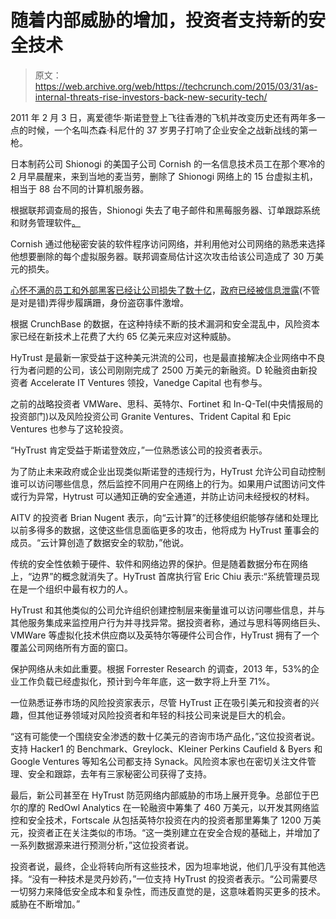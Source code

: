 # 随着内部威胁的增加，投资者支持新的安全技术 

> 原文：<https://web.archive.org/web/https://techcrunch.com/2015/03/31/as-internal-threats-rise-investors-back-new-security-tech/>

2011 年 2 月 3 日，离爱德华·斯诺登登上飞往香港的飞机并改变历史还有两年多一点的时候，一个名叫杰森·科尼什的 37 岁男子打响了企业安全之战新战线的第一枪。

日本制药公司 Shionogi 的美国子公司 Cornish 的一名信息技术员工在那个寒冷的 2 月早晨醒来，来到当地的麦当劳，删除了 Shionogi 网络上的 15 台虚拟主机，相当于 88 台不同的计算机服务器。

根据联邦调查局的报告，Shionogi 失去了电子邮件和黑莓服务器、订单跟踪系统和财务管理软件[。](https://web.archive.org/web/20221207032734/http://www.fbi.gov/newark/press-releases/2011/former-shionogi-employee-arrested-charged-with-hack-attack-on-company-servers)

Cornish 通过他秘密安装的软件程序访问网络，并利用他对公司网络的熟悉来选择他想要删除的每个虚拟服务器。联邦调查局估计这次攻击给该公司造成了 30 万美元的损失。

[心怀不满的员工和](https://web.archive.org/web/20221207032734/http://www.usatoday.com/story/tech/2015/02/15/hackers-steal-billion-in-banking-breach/23464913/)[外部黑客已经让公司损失了数十亿](https://web.archive.org/web/20221207032734/http://www.vanityfair.com/hollywood/2015/02/sony-hacking-seth-rogen-evan-goldberg)，[政府已经被信息泄露](https://web.archive.org/web/20221207032734/http://www.bbc.com/news/world-us-canada-23768248)(不管是对是错)弄得步履蹒跚，身份盗窃事件激增。

根据 CrunchBase 的数据，在这种持续不断的技术漏洞和安全混乱中，风险资本家已经在新技术上花费了大约 65 亿美元来应对这种威胁。

HyTrust 是最新一家受益于这种美元洪流的公司，也是最直接解决企业网络中不良行为者问题的公司，该公司刚刚完成了 2500 万美元的新融资。D 轮融资由新投资者 Accelerate IT Ventures 领投，Vanedge Capital 也有参与。

之前的战略投资者 VMWare、思科、英特尔、Fortinet 和 In-Q-Tel(中央情报局的投资部门)以及风险投资公司 Granite Ventures、Trident Capital 和 Epic Ventures 也参与了这轮投资。

“HyTrust 肯定受益于斯诺登效应，”一位熟悉该公司的投资者表示。

为了防止未来政府或企业出现类似斯诺登的违规行为，HyTrust 允许公司自动控制谁可以访问哪些信息，然后监控不同用户在网络上的行为。如果用户试图访问文件或行为异常，Hytrust 可以通知正确的安全通道，并防止访问未经授权的材料。

AITV 的投资者 Brian Nugent 表示，向“云计算”的迁移使组织能够存储和处理比以前多得多的数据，这使这些信息面临更多的攻击，他将成为 HyTrust 董事会的成员。“云计算创造了数据安全的软肋，”他说。

传统的安全性依赖于硬件、软件和网络边界的保护。但是随着数据分布在网络上，“边界”的概念就消失了。HyTrust 首席执行官 Eric Chiu 表示:“系统管理员现在是一个组织中最有权力的人。

HyTrust 和其他类似的公司允许组织创建控制层来衡量谁可以访问哪些信息，并与其他服务集成来监控用户行为并寻找异常。据投资者称，通过与思科等网络巨头、VMWare 等虚拟化技术供应商以及英特尔等硬件公司合作，HyTrust 拥有了一个覆盖公司网络所有方面的窗口。

保护网络从未如此重要。根据 Forrester Research 的调查，2013 年，53%的企业工作负载已经虚拟化，预计到今年年底，这一数字将上升至 71%。

一位熟悉证券市场的风险投资家表示，尽管 HyTrust 正在吸引美元和投资者的兴趣，但其他证券领域对风险投资者和年轻的科技公司来说是巨大的机会。

“这有可能使一个围绕安全渗透的数十亿美元的咨询市场产品化，”这位投资者说。支持 Hacker1 的 Benchmark、Greylock、Kleiner Perkins Caufield & Byers 和 Google Ventures 等知名公司都支持 Synack。风险资本家也在密切关注文件管理、安全和跟踪，去年有三家秘密公司获得了支持。

最后，新公司甚至在 HyTrust 防范网络内部威胁的市场上展开竞争。总部位于巴尔的摩的 RedOwl Analytics 在一轮融资中筹集了 460 万美元，以开发其网络监控和安全技术，Fortscale 从包括英特尔投资在内的投资者那里筹集了 1200 万美元，投资者正在关注类似的市场。“这一类别建立在安全合规的基础上，并增加了一系列数据源来进行预测分析，”这位投资者说。

投资者说，最终，企业将转向所有这些技术，因为坦率地说，他们几乎没有其他选择。“没有一种技术是灵丹妙药，”一位支持 HyTrust 的投资者表示。“公司需要尽一切努力来降低安全成本和复杂性，而违反直觉的是，这意味着购买更多的技术。威胁在不断增加。”